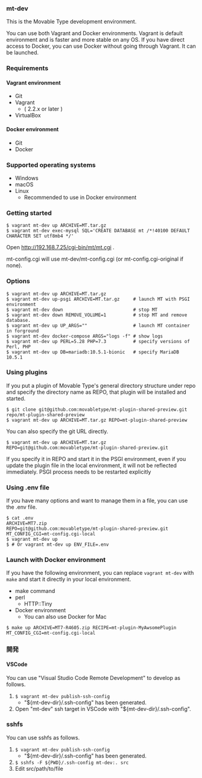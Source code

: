### mt-dev

This is the Movable Type development environment.

You can use both Vagrant and Docker environments. Vagrant is default environment and is faster and more stable on any OS. If you have direct access to Docker, you can use Docker without going through Vagrant. It can be launched.


### Requirements

#### Vagrant environment

* Git
* Vagrant
    * ( 2.2.x or later )
* VirtualBox

#### Docker environment

* Git
* Docker

### Supported operating systems

* Windows
* macOS
* Linux
    * Recommended to use in Docker environment

### Getting started

```
$ vagrant mt-dev up ARCHIVE=MT.tar.gz
$ vagrant mt-dev exec-mysql SQL='CREATE DATABASE mt /*!40100 DEFAULT CHARACTER SET utf8mb4 */'
```

Open http://192.168.7.25/cgi-bin/mt/mt.cgi .

mt-config.cgi will use mt-dev/mt-config.cgi (or mt-config.cgi-original if none).

### Options

```
$ vagrant mt-dev up ARCHIVE=MT.tar.gz
$ vagrant mt-dev up-psgi ARCHIVE=MT.tar.gz     # launch MT with PSGI environment
$ vagrant mt-dev down                          # stop MT
$ vagrant mt-dev down REMOVE_VOLUME=1          # stop MT and remove database.
$ vagrant mt-dev up UP_ARGS=""                 # launch MT container in forground
$ vagrant mt-dev docker-compose ARGS="logs -f" # show logs
$ vagrant mt-dev up PERL=5.28 PHP=7.3          # specify versions of Perl, PHP
$ vagrant mt-dev up DB=mariadb:10.5.1-bionic   # specify MariaDB 10.5.1
```

### Using plugins

If you put a plugin of Movable Type's general directory structure under repo and specify the directory name as REPO, that plugin will be installed and started.

```
$ git clone git@github.com:movabletype/mt-plugin-shared-preview.git repo/mt-plugin-shared-preview
$ vagrant mt-dev up ARCHIVE=MT.tar.gz REPO=mt-plugin-shared-preview
```

You can also specify the git URL directly.

```
$ vagrant mt-dev up ARCHIVE=MT.tar.gz REPO=git@github.com:movabletype/mt-plugin-shared-preview.git
```

If you specify it in REPO and start it in the PSGI environment, even if you update the plugin file in the local environment, it will not be reflected immediately. PSGI process needs to be restarted explicitly

### Using .env file

If you have many options and want to manage them in a file, you can use the .env file.

```
$ cat .env
ARCHIVE=MT7.zip
REPO=git@github.com:movabletype/mt-plugin-shared-preview.git
MT_CONFIG_CGI=mt-config.cgi-local
$ vagrant mt-dev up
$ # Or vagrant mt-dev up ENV_FILE=.env
```

### Launch with Docker environment

If you have the following environment, you can replace `vagrant mt-dev` with `make` and start it directly in your local environment.

* make command
* perl
    * HTTP::Tiny
* Docker environment
    * You can also use Docker for Mac

```
$ make up ARCHIVE=MT7-R4605.zip RECIPE=mt-plugin-MyAwsomePlugin MT_CONFIG_CGI=mt-config.cgi-local
```

### 開発

#### VSCode

You can use "Visual Studio Code Remote Development" to develop as follows.

1. `$ vagrant mt-dev publish-ssh-config`
    * "${mt-dev-dir}/.ssh-config" has been generated.
1. Open "mt-dev" ssh target in VSCode with "${mt-dev-dir}/.ssh-config".

### sshfs

You can use sshfs as follows.

1. `$ vagrant mt-dev publish-ssh-config`
    * "${mt-dev-dir}/.ssh-config" has been generated.
1. `$ sshfs -F ${PWD}/.ssh-config mt-dev:. src`
1. Edit src/path/to/file
